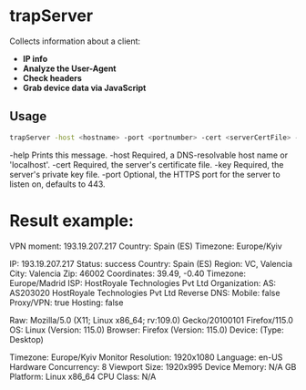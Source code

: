 # trapServer

Collects information about a client:
- **IP info**
- **Analyze the User-Agent**
- **Check headers**
- **Grab device data via JavaScript**

## Usage

```bash
trapServer -host <hostname> -port <portnumber> -cert <serverCertFile> -key <serverPrivateKeyFile>
```

-help Prints this message.
-host Required, a DNS-resolvable host name or 'localhost'.
-cert Required, the server's certificate file.
-key Required, the server's private key file.
-port Optional, the HTTPS port for the server to listen on, defaults to 443.

# Result example:

VPN moment:
193.19.207.217 Country: Spain (ES)
Timezone: Europe/Kyiv

IP: 193.19.207.217
Status: success
Country: Spain (ES)
Region: VC, Valencia
City: Valencia
Zip: 46002
Coordinates: 39.49, -0.40
Timezone: Europe/Madrid
ISP: HostRoyale Technologies Pvt Ltd
Organization: 
AS: AS203020 HostRoyale Technologies Pvt Ltd
Reverse DNS: 
Mobile: false
Proxy/VPN: true
Hosting: false

Raw: Mozilla/5.0 (X11; Linux x86_64; rv:109.0) Gecko/20100101 Firefox/115.0
OS: Linux (Version: 115.0)
Browser: Firefox (Version: 115.0)
Device:  (Type: Desktop)

Timezone: Europe/Kyiv
Monitor Resolution: 1920x1080
Language: en-US
Hardware Concurrency: 8
Viewport Size: 1920x995
Device Memory: N/A GB
Platform: Linux x86_64
CPU Class: N/A

